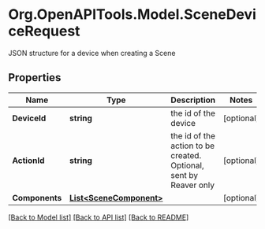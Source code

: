 # Org.OpenAPITools.Model.SceneDeviceRequest
JSON structure for a device when creating a Scene
## Properties

Name | Type | Description | Notes
------------ | ------------- | ------------- | -------------
**DeviceId** | **string** | the id of the device | [optional] 
**ActionId** | **string** | the id of the action to be created. Optional, sent by Reaver only | [optional] 
**Components** | [**List&lt;SceneComponent&gt;**](SceneComponent.md) |  | [optional] 

[[Back to Model list]](../README.md#documentation-for-models) [[Back to API list]](../README.md#documentation-for-api-endpoints) [[Back to README]](../README.md)

